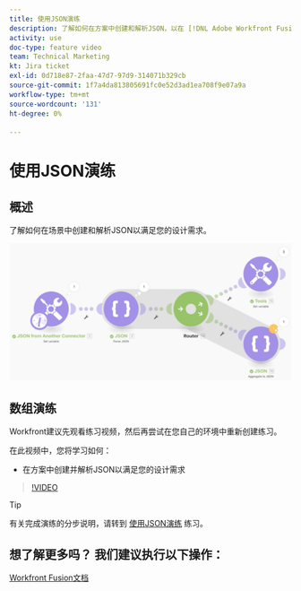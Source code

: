 ```yaml
---
title: 使用JSON演练
description: 了解如何在方案中创建和解析JSON，以在 [!DNL Adobe Workfront Fusion].
activity: use
doc-type: feature video
team: Technical Marketing
kt: Jira ticket
exl-id: 0d718e87-2faa-47d7-97d9-314071b329cb
source-git-commit: 1f7a4da813805691fc0e52d3ad1ea708f9e07a9a
workflow-type: tm+mt
source-wordcount: '131'
ht-degree: 0%

---
```


# 使用JSON演练

## 概述

了解如何在场景中创建和解析JSON以满足您的设计需求。

![融合场景的图像](assets/final-functional-bits-and-bobs-2.png)

## 数组演练

Workfront建议先观看练习视频，然后再尝试在您自己的环境中重新创建练习。

在此视频中，您将学习如何：

* 在方案中创建并解析JSON以满足您的设计需求

>[!VIDEO](https://video.tv.adobe.com/v/335301/?quality=12)

>[!TIP]
>
>有关完成演练的分步说明，请转到 [使用JSON演练](https://experienceleague.adobe.com/docs/workfront-learn/tutorials-workfront/fusion/exercises/working-with-json.html?lang=en) 练习。


## 想了解更多吗？ 我们建议执行以下操作：

[Workfront Fusion文档](https://experienceleague.adobe.com/docs/workfront/using/adobe-workfront-fusion/workfront-fusion-2.html?lang=en)
